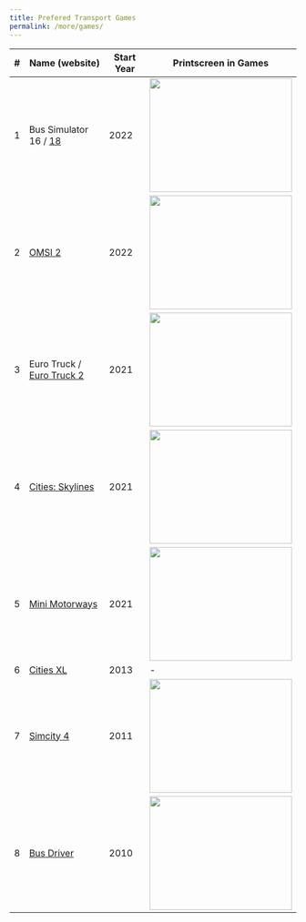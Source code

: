 ```yaml
---
title: Prefered Transport Games
permalink: /more/games/
---
```



<table class="table table-striped table-hover ">
  <thead>
    <tr>
      <th>#</th>
      <th>Name (website)</th>
      <th>Start Year</th>
      <th>Printscreen in Games</th>
    </tr>
  </thead>
  <tbody>
    <tr>
      <td>1</td>
      <td>
        Bus Simulator 16 / <a href="https://store.steampowered.com/app/515180/Bus_Simulator_18/">18</a>
      </td>
      <td>2022</td>
      <td><img src="{{ "/assets/img/bussim.png" | relative_url }}" class="center" width='250' height='200'></td>
    </tr>
    <tr>
      <td>2</td>
      <td>
        <a href="https://store.steampowered.com/app/252530/OMSI_2_Steam_Edition/">OMSI 2</a>
      </td>
      <td>2022</td>
      <td><img src="{{ "/assets/img/omsi2.png" | relative_url }}" class="center" width='250' height='200'></td>
    </tr>
    <tr>
      <td>3</td>
      <td>
        Euro Truck / <a href="https://eurotrucksimulator2.com/">Euro Truck 2</a>
      </td>
      <td>2021</td>
      <td><img src="{{ "/assets/img/Eurotruck.png" | relative_url }}" class="center" width='250' height='200'></td>
    </tr>
    <tr>
      <td>4</td>
      <td>
        <a href="https://store.steampowered.com/app/255710/Cities_Skylines/">Cities: Skylines</a>
      </td>
      <td>2021</td>
      <td><img src="{{ "/assets/img/skylines.png" | relative_url }}" class="center" width='250' height='200'></td>
    </tr>
    <tr>
      <td>5</td>
      <td>
        <a href="https://store.steampowered.com/app/1127500/Mini_Motorways/">Mini Motorways</a>
      </td>
      <td>2021</td>
      <td><img src="{{ "/assets/img/minimotor.png" | relative_url }}" class="center" width='250' height='200'></td>
    </tr>
    <tr>
      <td>6</td>
      <td>
        <a href="https://store.steampowered.com/app/231140/Cities_XL_Platinum/">Cities XL</a>
      </td>
      <td>2013</td>
      <td>-</td>
    </tr>
    <tr>
      <td>7</td>
      <td>
        <a href="https://store.steampowered.com/app/24780/SimCity_4_Deluxe_Edition/">Simcity 4</a>
      </td>
      <td>2011</td>
      <td><img src="{{ "/assets/img/simcity.png" | relative_url }}" class="center" width='250' height='200'></td>
    </tr>
    <tr>
      <td>8</td>
      <td>
        <a href="https://store.steampowered.com/app/302080/Bus_Driver/">Bus Driver</a>
      </td>
      <td>2010</td>
      <td><img src="{{ "/assets/img/busdriver.png" | relative_url }}" class="center" width='250' height='200'></td>
    </tr>
  </tbody>
</table>
